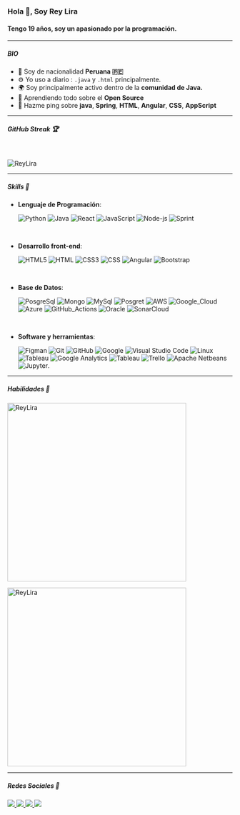 ### Hola 👋, Soy Rey Lira

#### Tengo 19 años, soy un apasionado por la programación.

____
##### BIO

- 🏢 Soy de nacionalidad **Peruana 🇵🇪**
- ⚙️ Yo uso a diario : `.java` y `.html` principalmente.
- 🌍 Soy principalmente activo dentro de la **comunidad de Java.**
- 🌱 Aprendiendo todo sobre el **Open Source**
- 💬 Hazme ping sobre **java**, **Spring**, **HTML**, **Angular**, **CSS**, **AppScript**
____
##### GitHub Streak 🏆

</br>

<p align="left"> 
    <img src="https://github-profile-trophy.vercel.app/?username=ReyLira" alt="ReyLira" />
</p>

____
##### Skills 🧐
- **Lenguaje de Programación**:
  
    ![Python](https://img.shields.io/badge/Python%20-%2314354C.svg?style=for-the-badge&logo=python&logoColor=white)
    ![Java](https://img.shields.io/badge/Java-ED8B00?style=for-the-badge&logo=openjdk&logoColor=white)
    ![React](https://img.shields.io/badge/React-20232A?style=for-the-badge&logo=react&logoColor=61DAFB)
    ![JavaScript](https://img.shields.io/badge/JavaScript-323330?style=for-the-badge&logo=javascript&logoColor=F7DF1E)
    ![Node-js](https://img.shields.io/badge/React-20232A?style=for-the-badge&logo=react&logoColor=61DAFB)
    ![Sprint](https://img.shields.io/badge/Spring-6DB33F?style=for-the-badge&logo=spring&logoColor=white)
<br>   

- **Desarrollo front-end**:
  
   ![HTML5](https://img.shields.io/badge/HTML5%20-%23E34F26.svg?style=for-the-badge&logo=html5&logoColor=white)
   ![HTML](https://img.shields.io/badge/HTML-239120?style=for-the-badge&logo=html5&logoColor=white)
   ![CSS3](https://img.shields.io/badge/CSS%20-%231572B6.svg?style=for-the-badge&logo=css3&logoColor=white)
   ![CSS](https://img.shields.io/badge/CSS-239120?&style=for-the-badge&logo=css3&logoColor=white)
   ![Angular](https://img.shields.io/badge/Angular-DD0031?style=for-the-badge&logo=angular&logoColor=white)
   ![Bootstrap](https://img.shields.io/badge/Bootstrap-563D7C?style=for-the-badge&logo=bootstrap&logoColor=white)
<br>

- **Base de Datos**:
  
    ![PosgreSql](https://img.shields.io/badge/PostgreSQL-316192?style=for-the-badge&logo=postgresql&logoColor=white)
    ![Mongo](https://img.shields.io/badge/MongoDB-4EA94B?style=for-the-badge&logo=mongodb&logoColor=white)
    ![MySql](https://img.shields.io/badge/MySQL-00000F?style=for-the-badge&logo=mysql&logoColor=white)
    ![Posgret](https://img.shields.io/badge/GitHub%20Pages-%23327FC7.svg?style=for-the-badge&logo=github&logoColor=white)
    ![AWS](https://img.shields.io/badge/Amazon_AWS-232F3E?style=for-the-badge&logo=amazon-aws&logoColor=white)
    ![Google_Cloud](https://img.shields.io/badge/Google_Cloud-4285F4?style=for-the-badge&logo=google-cloud&logoColor=white)
    ![Azure](https://img.shields.io/badge/Microsoft_Azure-0089D6?style=for-the-badge&logo=microsoft-azure&logoColor=white)
    ![GitHub_Actions](https://img.shields.io/badge/GitHub_Actions-2088FF?style=for-the-badge&logo=github-actions&logoColor=white)
    ![Oracle](https://img.shields.io/badge/Oracle-F80000?style=for-the-badge&logo=oracle&logoColor=black)
    ![SonarCloud](https://img.shields.io/badge/Sonar%20cloud-F3702A?style=for-the-badge&logo=sonarcloud&logoColor=white)
<br>

- **Software y herramientas**:
  
    ![Figman](https://img.shields.io/badge/Figma-F24E1E?style=for-the-badge&logo=figma&logoColor=white)
    ![Git](https://img.shields.io/badge/git-%23F05033.svg?style=for-the-badge&logo=git&logoColor=white)
    ![GitHub](https://img.shields.io/badge/github-%23121011.svg?style=for-the-badge&logo=github&logoColor=white)
    ![Google](https://img.shields.io/badge/google-%234285F4.svg?style=for-the-badge&logo=google&logoColor=white)
    ![Visual Studio Code](https://img.shields.io/badge/Visual%20Studio%20Code-0078d7.svg?style=for-the-badge&logo=visual-studio-code&logoColor=white)
    ![Linux](https://img.shields.io/badge/Linux-FCC624?style=for-the-badge&logo=linux&logoColor=black)
    ![Tableau](https://img.shields.io/badge/Tableau-E97627?style=for-the-badge&logo=Tableau&logoColor=white)
    ![Google Analytics](https://img.shields.io/badge/Google%20Analytics-E37400?style=for-the-badge&logo=google%20analytics&logoColor=white)
    ![Tableau](https://img.shields.io/badge/Tableau-E97627?style=for-the-badge&logo=Tableau&logoColor=white)
    ![Trello](https://img.shields.io/badge/Trello-0052CC?style=for-the-badge&logo=trello&logoColor=white)
    ![Apache Netbeans](https://img.shields.io/badge/apache%20netbeans-1B6AC6?style=for-the-badge&logo=apache%20netbeans%20IDE&logoColor=white)
    ![Jupyter](https://img.shields.io/badge/Made%20with-Jupyter-orange?style=for-the-badge&logo=Jupyter).
_____
##### Habilidades 🦾
<div>
    <p style="text-align: left;">
        <img src="https://github-readme-stats.vercel.app/api/top-langs?username=ReyLira&show_icons=true&locale=en&layout=compact" alt="ReyLira" style="width: 400px;"/>
    </p>
    <p style="text-align: left;">
        <img src="https://github-readme-stats.vercel.app/api?username=ReyLira&show_icons=true&locale=en" alt="ReyLira" style="width: 400px;"/>
    </p>
</div>

_____
##### Redes Sociales 📱
<a href="mailto:rey.gonzalesdelriego@vallegrande.edu.pe" target="_blank">
<img src="https://img.shields.io/badge/-Gmail-%23333?style=for-the-badge&logo=gmail&logoColor=white" target="_blank">
</a>
<a href="https://gitlab.com/rey.gonzalesdelriego" target="_blank">
<img src="https://img.shields.io/badge/GitLab-330F63?style=for-the-badge&logo=gitlab&logoColor=white" target="_blank">
</a>
<a href="https://github.com/ReyLira" target="_blank">
<img src="https://img.shields.io/badge/-GitHub-171515?style=for-the-badge&logo=github&logoColor=white" target="_blank">
</a>
<a href="https://www.linkedin.com/in/rey-andr%C3%A9-dario-gonzalez-del-riego-lira-7340b1221/" target="_blank">
<img src="https://img.shields.io/badge/-LinkedIn-blue?style=for-the-badge&logo=linkedin&logoColor=white" target="_blank">
</a>
</div>
